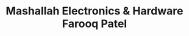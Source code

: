 ---
title: "Mashallah Electronics & Hardware Farooq Patel"
url: /karachi/mashallah-electronics-and-hardware-farooq-patel/
shop: hardware
---
